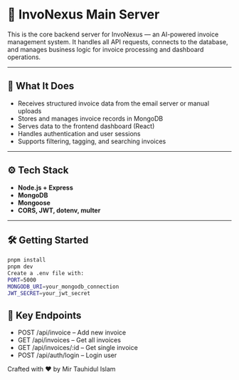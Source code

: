 # 🧾 InvoNexus Main Server

This is the core backend server for InvoNexus — an AI-powered invoice management system. It handles all API requests, connects to the database, and manages business logic for invoice processing and dashboard operations.

---

## 🔧 What It Does

- Receives structured invoice data from the email server or manual uploads
- Stores and manages invoice records in MongoDB
- Serves data to the frontend dashboard (React)
- Handles authentication and user sessions
- Supports filtering, tagging, and searching invoices

---

## ⚙️ Tech Stack

- **Node.js + Express**  
- **MongoDB**  
- **Mongoose**  
- **CORS, JWT, dotenv, multer**  

---

## 🛠️ Getting Started

```bash
pnpm install
pnpm dev
Create a .env file with:
PORT=5000
MONGODB_URI=your_mongodb_connection
JWT_SECRET=your_jwt_secret
```

## 📂 Key Endpoints
- POST /api/invoice – Add new invoice
- GET /api/invoices – Get all invoices
- GET /api/invoices/:id – Get single invoice
- POST /api/auth/login – Login user

Crafted with ❤️ by Mir Tauhidul Islam
